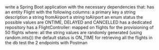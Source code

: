 write a Spring Boot application with the necessary dependencies that:
has an entity Flight with the following columns:
a primary key
a string description
a string fromAirport
a string toAirport
an enum status
the possible values are ONTIME, DELAYED and CANCELLED
has a dedicated repository
has a FlightController:
mapped on flights
for the provisioning of 50 flights where:
all the string values are randomly generated (using random.ints())
the default status is ON_TIME
for retrieving all the flights in the db
test the 2 endpoints with Postman
